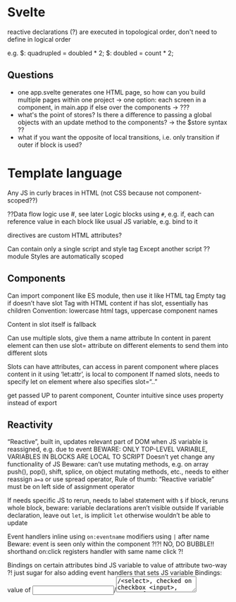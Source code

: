 # Svelte

<!-- todo: old from Frontend Masters workshop 25.10.2021, incorporate -->

reactive declarations (?) are executed in topological order, don't need to define in logical order

e.g. $: quadrupled = doubled * 2;
$: doubled = count \* 2;

## Questions

- one app.svelte generates one HTML page, so how can you build multiple pages within one project
-> one option: each screen in a component, in main.app if else over the components
-> ???
- what's the point of stores? Is there a difference to passing a global objects with an update method to the components?
  -> the \$store syntax ??
- what if you want the opposite of local transitions, i.e. only transition if outer if block is used?


<!-- ToDo: old incorporate -->


# Template language

Any JS in curly braces in HTML
(not CSS because not component-scoped??)

??Data flow logic use #, see later
Logic blocks using `#`, e.g. if, each
can reference value in each block like usual JS variable, e.g. bind to it

directives are custom HTML attributes?

Can contain only a single script and style tag
Except another script ?? module
Styles are automatically scoped



## Components

Can import component like ES module, then use it like HTML tag
Empty tag if doesn’t have slot
Tag with HTML content if has slot, essentially has children
Convention: lowercase html tags, uppercase component names

Content in slot itself is fallback

Can use multiple slots, give them a name attribute
In content in parent element can then use slot=<NAME> attribute on different elements to send them into different slots

Slots can have attributes, can access in parent component where places content in it using ‘let:attr’, is local to component
If named slots, needs to specify let on element where also specifies slot=“..”

get passed UP to parent component, 
Counter intuitive since uses property instead of export



## Reactivity

“Reactive”, built in, updates relevant part of DOM when JS variable is reassigned, e.g. due to event
BEWARE: ONLY TOP-LEVEL VARIABLE, VARIABLES IN BLOCKS ARE LOCAL TO SCRIPT
Doesn’t yet change any functionality of JS
Beware: can’t use mutating methods, e.g. on array push(), pop(), shift, splice, on object mutating methods, etc., needs to either reassign `a=a` or use spread operator,
Rule of thumb: “Reactive variable” must be on left side of assignment operator

If needs specific JS to rerun, needs to label statement with `$`
if block, reruns whole block, beware: variable declarations aren’t visible outside
If variable declaration, leave out `let`, is implicit `let` otherwise wouldn’t be able to update

Event handlers inline using `on:eventname` modifiers using `|` after name
Beware: event is seen only within the component ?!?! NO, DO BUBBLE!!
shorthand on:click registers handler with same name click ?!

Bindings on certain attributes bind JS variable to value of attribute two-way ?!
just sugar for also adding event handlers that sets JS variable
Bindings: value of <input>/<textarea>/<select>, checked on checkbox <input>, group of checkbox/radio <input>... ???
Elements with a contenteditable="true" attribute support textContent and innerHTML bindings
<video>/<audio> have several bindings
Every block-level element has READONLY clientWidth, clientHeight, offsetWidth and offsetHeight bindings ??? In HTML5 there are no block level elements, depends on layout
readonly “this” binding for every element (and component), beware will be undefined until component has mounted, use onMount lifecycle function to wait for that
Readonly innerWidth, innerHeight, outerWidth, outerHeight, online on <svelte:window>
Two way scrollX, scrollY on <svelte:window>
Mouseenter, mouseleave on <svelte:body>

Can be read only binding, i.e. like pure event listener that sets variable, or two way binding
Shorthand bind:value binds to variable with same name value ?!



## Props

Component properties, “props”
Using export keyword
Are reactive

Events between components using createEventDispatcher, event handler on component like on HTML tag
Can forward if doesn’t specify handler function
Beware: unlike DOM events, don’t automatically bubble through component hierarchy, i.e. not visible on ancestor that’s not parent
Can also forward DOM events to another component to specify handler
Can also bind to component properties like HTML attributes

Pass non-reactive values between ancestor and descendant component using setContext, getContext instead of props
setContext stores data globally under a key, can then access using getContext and same key in any descendant component
Are just better way than passing context as component property, esp. if has long component chain and only needs property in very nested component but not in between
???in child component, same for every one, not dependent if parent components sets it on each individual child component???
Like a forced component property that parent doesn’t need to specify explicitly
beware: not reactive, but can pass a store as value, then is reactive
BUT THEN CAN JUST DIRECTLY IMPORT STORE, ALSO ALLOWS TO USE STORE ANYWHERE NOT ONLY IN DESCENDANT COMPONENT
GetContext gets value from CLOSEST ancestor component that sets it, i.e. can overshadow it, like property inheritance in JS objects
Beware: must be called synchronously during initialization



## Lifecycle
Components have a lifecycle
When put into DOM, when DOM is updated due to reactive values (in component), removed from DOM
e.g. as child of another component that renders it conditionally in if block is mounted/destroyed depending on condition

can run functions at different points in lifecycle
Must be called synchronously during initialization, except tick
Don’t run on SSR except onDestroy
e.g. use to load data only when on client,
scrolling, etc.

onMount: when first rendered to DOM, can return a function that is shorthand for onDestroy ?!?
onDestroy: when removed from DOM
beforeUpdate, afterUpdate: when reactively updated in DOM
tick: returns a promise that resolves as soon as any pending state changes have been applied to the DOM (or immediately, if there are no pending state changes). Just to use as timer to await, Like timeout(..,0) but before DOM repaint
I.E. LIKE notification when afterUpdate() runs? OR IN BETWEEN beforeUpdate and afterUpdate?



## Stores

Data container
object with internal state, and subscribe method that calls argument when value changes
??? Like rxJS
Readable store has no more methods
Writable store has also set, update methods

Use when needs to read/write value across multiple components

Initialization take initial value, start function (called when first subscriber, set argument to set store, e.g. use to create interval to update data regularly), returns stop function (called after last unsubscribed, e.g. use to stop interval)
?? Like onMount / onDestroy for store instead of component

Subscribe returns unsubscribe method, needs to call when component is destroyed otherwise dangling reference -> memory leak

Shorthand $name for wiring up subscription to $name variable and unsubscription to onDestroy automatically 
Beware: can use $ as first letter only when using stores

Can create custom stores by object that has subscribe method

Can create derived store from existing store
Derived takes old store and function that takes value and returns new value derived from that

For writable store, can modify it using binding or assignment operators, shorthands for calling its set method using the value
$name += “world” is name.set($name += “world”)

Motion stores, stores whose values change over time after set and update, rather than immediately
Set and update return promise when transition completes
can give duration, delay, easing functions
E.g. progress bar, cursor



## Transitions 

implemented in CSS, reversible, efficient
directives: in, out, or transition for both
beware for different in out transitions are not reversible
Can give argument after equal sign e.g. In:fly=“value”

Can also create custom CSS, or JS transitions
Beware: prefer CSS over JS because more efficient and doesn’t block main thread

introstart, introend, outrostart, outroend events

Modifier local to only play transition when element itself is added/removed, not if any ancestor is added/removed

TODO: ADD LOCAL TO TODO-MVC

Crossfade transition creates pair of transitions that are opposite, used for making element appear to move instead of disappear and reappear,
Argument of handler is object with key property



## Animations

??
Can give argument after equal sign



## Actions

??
?? element-level lifecycle functions
use using use directive
Can give argument after equal sign

Can emit custom events that can be listened to

Function returns object with destroy() method
Can also have update() method, called when argument of action changes, I.e. needs to give action an argument for update() to make sense



## Class attribute

Shorthand class:foo={expression}, adds class “foo” when expression is truthy, removes if falsy
Just sugar for class={expression ? “foo” : “”}
Shorthand class:foo if expression is only single variable with same name “foo”



## Special components

<svelte:self> refers to component itself, e.g. recursive components
<svelte:component this=COMP_NAME>: dynamically computed component name
<svelte:window> for window, can use with declarative event handlers, bindings, otherwise would need to hook up manually through JS object
<svelte:body> for body, same reason as window
<svelte:head> for head, can use to load link elements conditionally
Beware: head is different in SSR ???
<svelte:options> for component options, e.g. immutable



## Module script

Executed the single time when evaluates that component
Not when instantiated, no matter how often a single component instance is created/destroyed, or how many different are created/destroyed
(Normal script is run when component is instantiated, i.e. mounted ???)

Can use to keep state across multiple instances of same component
E.g. keep only single one active

Can export stuff, is “real” export from module like in JS
Beware: can’t declare default export, since component itself is already default export



## ???

Style, script blocks in lower than top levels? E.g. in if block, await block, etc.

https://easings.net/en#



------- OLD --------

compiler gives warnings, e.g. unused styles, accessibility, etc.


## Template Syntax

JavaScript template language in curly braces

control blocks are prefixed in start block by `#` and in end block by `/`, e.g. `#if` and `/if` or `#each` and `/each`, etc.

```html
{#if expression}...{/if}

{#if expression}...{:else if expression}...{/if}

{#if expression}...{:else}...{/if}
```

```html
{#each expression as name}...{/each}

{#each expression as name, index}...{/each}

{#each expression as name (key)}...{/each}

{#each expression as name, index (key)}...{/each}

{#each expression as name}...{:else}...{/each}
```

```html
{#await expression}...{:then name}...{:catch name}...{/await}

{#await expression}...{:then name}...{/await}

{#await expression then name}...{/await}
```

- `{expression}` text expressions, any JS expression, can be used anywhere, including in attribute names and values
by default escaped, `{@html expression}` for unescaped HTML



- variables can be defined in script tag, 
HTML is "reactively" updated whenever value of JS variable changes due to assignment
beware: only works if value of variable changes due to assignment, including if assigns to property of object / array, but not by function call, e.g. `.push()` method of array, etc., need to use destructuring assignment instead ❗️
better anyways to not mutate object through method, but assign variable to new copy of it

- can use for attributes value without quotes, included if not nullish, for boolean attributes included if truthy

```html
<style>
let foo = "green"
  
let bar = false;
</style>

<input id={bar} checked={bar}/>
```

for name={name} can shorten to {name}

```html
<style>
let id = "green"
  
let checked = false;
</style>

<input {id} {checked}/>
```

or can use spread operator to set multiple attributes at once

```html
<style>
let checkbox = {
  type: "checkbox",
  class: "green",
  checked: false
}
</style>

<input {...checkbox}/>
```


### Element directive

- event handlers, multiple for same event possible
by default events don't "bubble" to parent component, on:eventname (without handler) forwards event to parent component
valid modifiers: preventDefault, stopPropagation, capture, once, passive, self

```html
on:eventname={handler}

on:eventname|modifiers={handler}
```

can bind some element attributes to variable, e.g. `value`, `checked` of `<input>` element
like event handler that updates variable, and variable updates value, two-way
some are read-only to variable, some are two-way

```html
bind:property={variable}
```

If variable name matches the attribute name, can use shorthand `bind:property`
values are usually strings, except:
values of `<input type="number" bind:value={num}>` and `<input type="range" bind:value={num}>` are coerced to numbers
value of `<input type="file" bind:files={filelist}/>` are FileList object



## Component

components can be nested, imported in script tag, used like HTML element
a lowercase tag is a HTML tag, uppercase tag is a component

prop: attribute on a component, set by consuming component like HTML attributes, declared in script tag of component by `export` keyword
beware: only variable declarations are editable component properties, function declaration, class, etc. are read-only properties of component, can't be set ❗️

can listen for events same way as on element, needs to dispatch in nested component using CreateEventDispatcher.dispatch(CustomEvent)
events don't "bubble" between components, needs to forwards using on:event without handler

Components have a lifecycle
put into DOM, "instantiation", script tag is run on instantiation, registered variables and functions are "state"
DOM is updated due to reactive values (in component), have access to state
removed from DOM, "destroy"
e.g. as child of another component that renders it conditionally in if block is mounted/destroyed depending on condition


## JavaScript

- one script tag per component, runs when component is instantiated


- prefix JS statements with `$` label to "reactively" rerun when value of variables they depend on change
beware: same as with HTML reactivity, only works if value of variable changes due to assignment, e.g. not if variable is array and uses `.push()` method, can instead use destructuring assignment ❗️
statements rerun in topological order

for single variable declaration can leave out prefix `let`

## CSS

- one style tag per component, scoped to component with random "svelte-XXXXXX" class
based on a hash of the component styles
can escape with non-standard `:global(myselector)` modifier
  `:global()` can appear in chain, then only goes as global as previous selector ??!!??
- CSS style tags are scoped to component, doesn't need to handle global CSS anymore

can reactively update CSS styles by declaring Custom Variable in inline style

```html
<script>
  let cols = 4;
</script>

<style>
  ul {
    display: grid;
    grid-template-columns: repeat(var(--columns), 1fr);
  }
</style>

<ul style="--columns:{cols}">...</ul>
```

unused styles are removed on compilation


#### Stores

info shared between components??
synchronises state across your component hierarchy

motion package is built from stores




<!-- AAAAAAAAAAAAAAAAAAAAAAAAAAAAAAAAAAAAAAAAAAAAAAAAAAAAAAAAAAAA -->

<!-- ToDo: Difference reactive programming and reactive frameworks -->

## Reactive Frameworks

- don't confuse with reactive programming, bad naming choice
reactive frameworks : forward references

- not what should happen at each moment, but what result should be, how app should look like, e.g. `Hello ${name}.` where `name` is automatically updated as soon as it changes
  declarative instead of imperative

- specifies the dynamic behavior of a value completely at the time of declaration
no need to go update value when something changes
when a value changes the app should "react"



- needs way to assign variable that doesn't copy values but only link, like mathematical variables or spreadsheet cells

```javascript
// pseudocode
a = 1;
b = a * 2;
a = 21;
/* b should now be 42 */
```

- could be implemented as function which recomputes dependent value only if independent value changed

```javascript
let a = 1;

const b = (function () {
    let oldA = a;
    let cache;

    return function () {
        if (oldA === a && cache !== undefined) {
            return cache;
        } else {
            cache = a * 2;
            oldA = a;
            return cache;
        }
    };
}());

a = 21;
b(); // 42
```

- needs code that continuously "reacts" based on different outside conditions, e.g. the independent variable is the mouse coordinates and all dependent variables are computed from it as soon as it changes


- reactive JS frameworks make HTML reactive
- can use JS variables in HTML, update DOM as soon as the value in JS updates
- without needed to manually hop out to JS, attach event handler, select DOM element, update it
- frameworks abstracts away the manual JS code, write HTML as if it had reactive variables
- but at end of day is just the same JS, variables can only live in JS
- just developing experience is more integrated, dynamisism not on top of HTML but inside it
- "keep DOM in sync with your application state", means update DOM elements using the values of the variables in the components
- beware: can use reaction to change DOM because every DOM node is independent, but can't use reaction to change parts of JS code, since code is interdependent on other code is not possible to change out a bit without affecting rest, e.g. what would happen to other lines using `b`, would need to reexecute them, but then needs to reexecute the lines that depend on those lines as well, but in what order, nondeterministic issue, also can't just execute whole file again since would just get in same problem


## Introduction

- compiles to HTML, CSS and JS, only needs to bundle minimal framework, there is no framework, do all the complexity in build process, don't ship to user
- frameworks that runs in the build process instead of in the browser of the client
turns declarative component code into imperative vanilla JS code on the right

- uses labeled statements to make linked variables ?? like spreadsheet cells

- `.svelte` components combine HTML, JS, and CSS
- components get compiled to JS classes, can be imported and instantiated
- scripts and styles are scoped by default to component, no need to use deep class structures or naming schemes anymore, ???? to target elements from within JS or CSS

- uses CSS animations instead of in JavaScript

- top-level is HTML, styles and scripts go inside their tags, most natural choice since Web is written in HTML  
  unlike in other frameworks where writes HTML and CSS in strings inside JavaScript

- also has template-like functionality for HTML, e.g. if statements, for loops

- can use JS expressions inside `{}` in HTML, like template literals in JS without `$`

- use `export` keyword in script tag ????

```html
<script>
  const name = "Peter"
</script>

<p>Hi, I am {name}.</p>
```

- DOM is automatically updated as soon as JS expressions change, e.g. using event handler

```html
<script>
	let count = 0;
</script>

<p>You clicked the button {count} {count === 1 ? 'time' : 'times'}.</p>

<button on:click={() => {count += 1}}>Submit</button>
```

- reactivity is implemented using labeled statement `$` in JS, executed if value of referenced variables changes
- reactive declarations update affected DOM nodes as soon as value changes

```html
<script>
  let x = 0;
  $: y = x * 2;
</script>

<p>You did not click the button {y} times.</p>

<button on:click={() => {x += 1}}>Submit</button>
```

- reactive statements get executed as soon as referenced values change

```html
<script>
  let x = 0;

  $: {
  console.log(`The current value is ${x}.`);
  }
</script>

<p>You clicked the button {x} times.</p>

<button on:click={() => {x += 1}}>Submit</button>
```

- since reactivity is triggered by assignments, mutating objects won't trigger an update, e.g. e.g. `obj.foo = 42`, `arr.push(42)`, `arr[0] = 42`, etc., need to do a useless self assign afterwards to trigger, e.g. `obj = obj`
- beware: doesn't make sense to use reactive declarations in JS itself, see [Reactive Programming](#) ❗️



## Summary

- use small enough components that bundling HTML, JS and CSS in one file makes sense again



## Open questions

### Markup

- what are components compiled to
- what about the `index.html`, what is in it if all is in `.svelte`?

### Styles

- what about SASS features
- global variables, e.g. primary color
- how do you layout components

### Scripts



## Ideas

- why don't implement reactive operator in JS for reactive declaration, e.g. `y :: x * 2`;
- why don't put HTML, JS, and CSS all top level? no separate `style` or `script` tags




## Installation

- install svelte
- install prettier plugin
- install eslint plugin
- install Svelte for VS Code plugin

- Syntax highlighting for VS Code

```json
{
  "files.associations": {
    "*.svelte": "html"
  }
}
```


## Resources